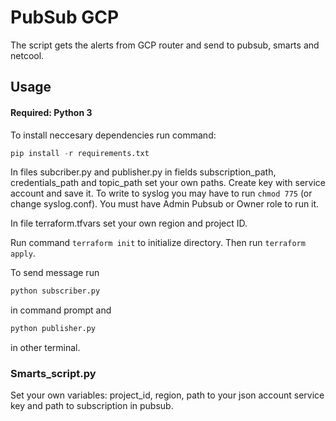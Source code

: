 # PubSub GCP
The script gets the alerts from GCP router and send to pubsub, smarts and netcool.

## Usage 

#### Required: Python 3


To install neccesary dependencies run command:
```python
pip install -r requirements.txt
```
In files subcriber.py and publisher.py in fields subscription_path, credentials_path and topic_path set your own paths. Create key with service account and save it. To write to syslog you may have to run `chmod 775` (or change syslog.conf). You must have Admin Pubsub or Owner role to run it. 

In file terraform.tfvars set your own region and project ID.

Run command `terraform init` to initialize directory. Then run `terraform apply`.

To send message run 
```python
python subscriber.py
```

in command prompt and 
```python
python publisher.py
```
in other terminal.

### Smarts_script.py
Set your own variables: project_id, region, path to your json account service key and path to subscription in pubsub.  


